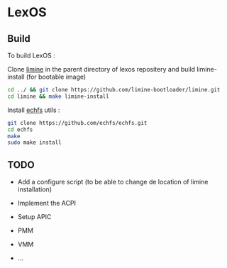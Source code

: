 # LexOS

## Build

To build LexOS : 

Clone 
[limine](https://github.com/limine-bootloader/limine) in the parent directory 
of lexos repositery and build limine-install (for bootable image) 

```sh
cd ../ && git clone https://github.com/limine-bootloader/limine.git
cd limine && make limine-install
```


Install [echfs](https://github.com/echfs/echfs) utils :

```sh
git clone https://github.com/echfs/echfs.git
cd echfs
make
sudo make install
```

## TODO

-   Add a configure script (to be able to change de location of limine 
installation)

-   Implement the ACPI

-   Setup APIC

-   PMM

-   VMM

-   ...

